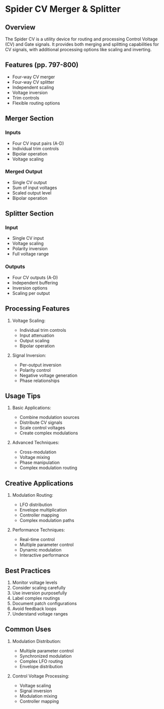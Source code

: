 # Spider CV Merger & Splitter

## Overview
The Spider CV is a utility device for routing and processing Control Voltage (CV) and Gate signals. It provides both merging and splitting capabilities for CV signals, with additional processing options like scaling and inverting.

## Features (pp. 797-800)
- Four-way CV merger
- Four-way CV splitter
- Independent scaling
- Voltage inversion
- Trim controls
- Flexible routing options

## Merger Section

### Inputs
- Four CV input pairs (A-D)
- Individual trim controls
- Bipolar operation
- Voltage scaling

### Merged Output
- Single CV output
- Sum of input voltages
- Scaled output level
- Bipolar operation

## Splitter Section

### Input
- Single CV input
- Voltage scaling
- Polarity inversion
- Full voltage range

### Outputs
- Four CV outputs (A-D)
- Independent buffering
- Inversion options
- Scaling per output

## Processing Features
1. Voltage Scaling:
   - Individual trim controls
   - Input attenuation
   - Output scaling
   - Bipolar operation

2. Signal Inversion:
   - Per-output inversion
   - Polarity control
   - Negative voltage generation
   - Phase relationships

## Usage Tips
1. Basic Applications:
   - Combine modulation sources
   - Distribute CV signals
   - Scale control voltages
   - Create complex modulations

2. Advanced Techniques:
   - Cross-modulation
   - Voltage mixing
   - Phase manipulation
   - Complex modulation routing

## Creative Applications
1. Modulation Routing:
   - LFO distribution
   - Envelope multiplication
   - Controller mapping
   - Complex modulation paths

2. Performance Techniques:
   - Real-time control
   - Multiple parameter control
   - Dynamic modulation
   - Interactive performance

## Best Practices
1. Monitor voltage levels
2. Consider scaling carefully
3. Use inversion purposefully
4. Label complex routings
5. Document patch configurations
6. Avoid feedback loops
7. Understand voltage ranges

## Common Uses
1. Modulation Distribution:
   - Multiple parameter control
   - Synchronized modulation
   - Complex LFO routing
   - Envelope distribution

2. Control Voltage Processing:
   - Voltage scaling
   - Signal inversion
   - Modulation mixing
   - Controller mapping 
